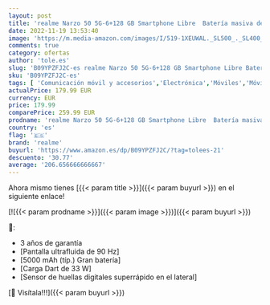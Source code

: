 ```yaml
---
layout: post
title: 'realme Narzo 50 5G-6+128 GB Smartphone Libre  Batería masiva de 5000 mAh  Procesador Dimensity 810 5G  Carga Dart de 33 W  Pantalla ultrafluida de 90 Hz  NFC  Dual Sim  Android 12  Hyper Blue'
date: 2022-11-19 13:53:40
image: 'https://m.media-amazon.com/images/I/519-1XEUWAL._SL500_._SL400_.jpg'
comments: true
category: ofertas
author: 'tole.es'
slug: 'B09YPZFJ2C-es realme Narzo 50 5G-6+128 GB Smartphone Libre Batería...'
sku: 'B09YPZFJ2C-es'
tags: [ 'Comunicación móvil y accesorios','Electrónica','Móviles','Móviles y smartphones libres','android','realme','🇪🇸', ]
actualPrice: 179.99 EUR
currency: EUR
price: 179.99
comparePrice: 259.99 EUR
prodname: 'realme Narzo 50 5G-6+128 GB Smartphone Libre  Batería masiva de 5000 mAh  Procesador Dimensity 810 5G  Carga Dart de 33 W  Pantalla ultrafluida de 90 Hz  NFC  Dual Sim  Android 12  Hyper Blue'
country: 'es'
flag: '🇪🇸'
brand: 'realme'
buyurl: 'https://www.amazon.es/dp/B09YPZFJ2C/?tag=tolees-21'
descuento: '30.77'
average: '206.656666666667'
---
```


Ahora mismo tienes [{{< param title >}}]({{< param buyurl >}}) en el siguiente enlace!

[![{{< param prodname >}}]({{< param image >}})]({{< param buyurl >}})

🔎:

- 3 años de garantía
- [Pantalla ultrafluida de 90 Hz]
- [5000 mAh (típ.) Gran batería]
- [Carga Dart de 33 W]
- [Sensor de huellas digitales superrápido en el lateral]

[🛒 Visítala!!!]({{< param buyurl >}})
